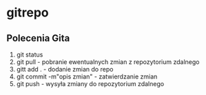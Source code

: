 # gitrepo

## Polecenia Gita

1) git status
2) git pull - pobranie ewentualnych zmian z repozytorium zdalnego
3) gitt add . - dodanie zmian do repo
4) git commit -m"opis zmian" - zatwierdzanie zmian 
5) git push - wysyła zmiany do repozytorium zdalnego
